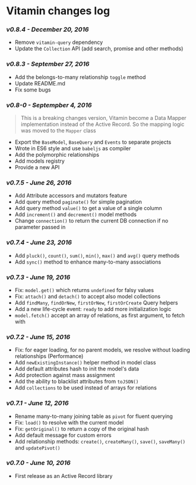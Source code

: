 # Vitamin changes log

### _**v0.8.4** - December 20, 2016_
- Remove `vitamin-query` dependency
- Update the `Collection` API (add search, promise and other methods)

### _**v0.8.3** - September 27, 2016_
* Add the belongs-to-many relationship `toggle` method
* Update README.md
* Fix some bugs

### _**v0.8-0** - Septempber 4, 2016_
> This is a breaking changes version, Vitamin become a Data Mapper implementation instead of the Active Record. So the mapping logic was moved to the `Mapper` class

* Export the `BaseModel`, `BaseQuery` and `Events` to separate projects
* Wrote in ES6 style and use `babeljs` as compiler
* Add the polymorphic relationships
* Add models registry
* Provide a new API

### _**v0.7.5** - June 26, 2016_
* Add Attribute accessors and mutators feature
* Add query method `paginate()` for simple pagination 
* Add query method `value()` to get a value of a single column
* Add `increment()` and `decrement()` model methods
* Change `connection()` to return the current DB connection if no parameter passed in

### _**v0.7.4** - June 23, 2016_
* Add `pluck()`, `count()`, `sum()`, `min()`, `max()` and `avg()` query methods
* Add `sync()` method to enhance many-to-many associations

### _**v0.7.3** - June 19, 2016_
* Fix: `model.get()` which returns `undefined` for falsy values
* Fix: `attach()` and `detach()` to accept also model collections
* Add `findMany`, `findOrNew`, `firstOrNew`, `firstOrCreate` Query helpers
* Add a new life-cycle event: `ready` to add more initialization logic
* `model.fetch()` accept an array of relations, as first argument, to fetch with

### _**v0.7.2** - June 15, 2016_
* Fix: for eager loading, for no parent models, we resolve without loading relationships (Performance)
* Add `newExistingInstance()` helper method in model class
* Add default attributes hash to init the model's data
* Add protection against mass assignment
* Add the ability to blacklist attributes from `toJSON()`
* Add `collections` to be used instead of arrays for relations

### _**v0.7.1** - June 12, 2016_
* Rename many-to-many joining table as `pivot` for fluent querying
* Fix: `load()` to resolve with the current model
* Fix: `getOriginal()` to return a copy of the original hash
* Add default message for custom errors
* Add relationship methods: `create()`, `createMany()`, `save()`, `saveMany()` and `updatePivot()`

### _**v0.7.0** - June 10, 2016_
* First release as an Active Record library